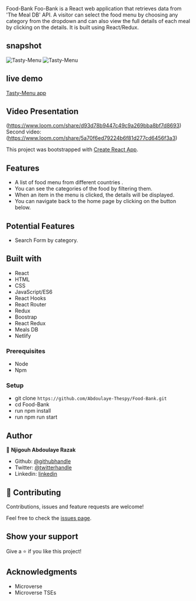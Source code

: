 Food-Bank
Foo-Bank is a React web application that retrieves data from 'The Meal DB' API. A visitor can select the food menu by choosing any category from the dropdown and can also view the full details of each meal by clicking on the details. It is built using React/Redux.

## snapshot
![Tasty-Menu](snapshot.png)
![Tasty-Menu](snapshot2.PNG)

## live demo
[Tasty-Menu app](https://9fc41c3539f543faa4e8a426d7ce183d.vfs.cloud9.us-east-2.amazonaws.com/)

## Video Presentation
(https://www.loom.com/share/d93d78b9447c49c9a269bba8bf7d8693)
Second video: (https://www.loom.com/share/5a70f6ed79224b6f81d277cd6456f3a3)

This project was bootstrapped with [Create React App](https://github.com/facebook/create-react-app).

## Features
- A list of food menu from different countries .
- You can see the categories of the food by filtering them.
- When an item in the menu is clicked, the details will be displayed.
- You can navigate back to the home page by clicking on the button below.

## Potential Features
- Search Form by category.


## Built with
- React
- HTML
- CSS
- JavaScript/ES6
- React Hooks
- React Router
- Redux
- Boostrap
- React Redux
- Meals DB
- Netlify

### Prerequisites

- Node
- Npm

### Setup

- git clone `https://github.com/Abdoulaye-Thespy/Food-Bank.git`
- cd Food-Bank
- run npm install
- run npm run start

## Author

👤 **Njigouh Abdoulaye Razak**

- Github: [@githubhandle](https://github.com/Abdoulaye-Thespy)
- Twitter: [@twitterhandle](https://twitter.com/AbdoulayeThe)
- Linkedin: [linkedin](https://www.linkedin.com/in/njigouh-abdoulaye-razak/)


## 🤝 Contributing

Contributions, issues and feature requests are welcome!

Feel free to check the [issues page](https://github.com/Abdoulaye-Thespy/Food-Bank/issues).

## Show your support

Give a ⭐️ if you like this project!

## Acknowledgments

- Microverse
- Microverse TSEs

